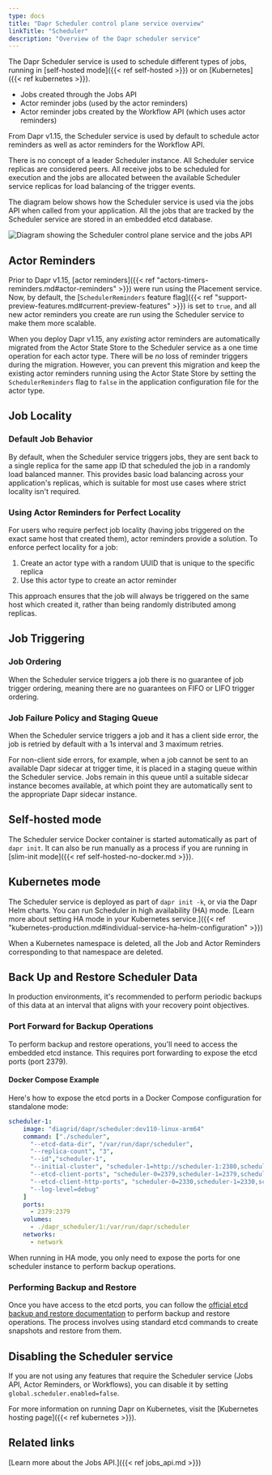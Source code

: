 ```yaml
---
type: docs
title: "Dapr Scheduler control plane service overview"
linkTitle: "Scheduler"
description: "Overview of the Dapr scheduler service"
---
```


The Dapr Scheduler service is used to schedule different types of jobs, running in [self-hosted mode]({{< ref self-hosted >}}) or on [Kubernetes]({{< ref kubernetes >}}). 
- Jobs created through the Jobs API
- Actor reminder jobs (used by the actor reminders)
- Actor reminder jobs created by the Workflow API (which uses actor reminders)

From Dapr v1.15, the Scheduler service is used by default to schedule actor reminders as well as actor reminders for the Workflow API.

There is no concept of a leader Scheduler instance. All Scheduler service replicas are considered peers. All receive jobs to be scheduled for execution and the jobs are allocated between the available Scheduler service replicas for load balancing of the trigger events.

The diagram below shows how the Scheduler service is used via the jobs API when called from your application. All the jobs that are tracked by the Scheduler service are stored in an embedded etcd database. 

<img src="/images/scheduler/scheduler-architecture.png" alt="Diagram showing the Scheduler control plane service and the jobs API">

## Actor Reminders

Prior to Dapr v1.15, [actor reminders]({{< ref "actors-timers-reminders.md#actor-reminders" >}}) were run using the Placement service. Now, by default, the [`SchedulerReminders` feature flag]({{< ref "support-preview-features.md#current-preview-features" >}}) is set to `true`, and all new actor reminders you create are run using the Scheduler service to make them more scalable.

When you deploy Dapr v1.15, any _existing_ actor reminders are automatically migrated from the Actor State Store to the Scheduler service as a one time operation for each actor type. There will be _no_ loss of reminder triggers during the migration. However, you can prevent this migration and keep the existing actor reminders running using the Actor State Store by setting the `SchedulerReminders` flag to `false` in the application configuration file for the actor type.

## Job Locality

### Default Job Behavior

By default, when the Scheduler service triggers jobs, they are sent back to a single replica for the same app ID that scheduled the job in a randomly load balanced manner. This provides basic load balancing across your application's replicas, which is suitable for most use cases where strict locality isn't required.

### Using Actor Reminders for Perfect Locality

For users who require perfect job locality (having jobs triggered on the exact same host that created them), actor reminders provide a solution. To enforce perfect locality for a job:

1. Create an actor type with a random UUID that is unique to the specific replica
2. Use this actor type to create an actor reminder

This approach ensures that the job will always be triggered on the same host which created it, rather than being randomly distributed among replicas.

## Job Triggering

### Job Ordering

When the Scheduler service triggers a job there is no guarantee of job trigger ordering, meaning there are no guarantees on FIFO or LIFO trigger ordering. 

### Job Failure Policy and Staging Queue

When the Scheduler service triggers a job and it has a client side error, the job is retried by default with a 1s interval and 3 maximum retries. 

For non-client side errors, for example, when a job cannot be sent to an available Dapr sidecar at trigger time, it is placed in a staging queue within the Scheduler service. Jobs remain in this queue until a suitable sidecar instance becomes available, at which point they are automatically sent to the appropriate Dapr sidecar instance.

## Self-hosted mode

The Scheduler service Docker container is started automatically as part of `dapr init`. It can also be run manually as a process if you are running in [slim-init mode]({{< ref self-hosted-no-docker.md >}}).

## Kubernetes mode

The Scheduler service is deployed as part of `dapr init -k`, or via the Dapr Helm charts. You can run Scheduler in high availability (HA) mode. [Learn more about setting HA mode in your Kubernetes service.]({{< ref "kubernetes-production.md#individual-service-ha-helm-configuration" >}})

When a Kubernetes namespace is deleted, all the Job and Actor Reminders corresponding to that namespace are deleted.

## Back Up and Restore Scheduler Data

In production environments, it's recommended to perform periodic backups of this data at an interval that aligns with your recovery point objectives.

### Port Forward for Backup Operations

To perform backup and restore operations, you'll need to access the embedded etcd instance. This requires port forwarding to expose the etcd ports (port 2379).

#### Docker Compose Example

Here's how to expose the etcd ports in a Docker Compose configuration for standalone mode:

```yaml
scheduler-1:
    image: "diagrid/dapr/scheduler:dev110-linux-arm64"
    command: ["./scheduler",
      "--etcd-data-dir", "/var/run/dapr/scheduler",
      "--replica-count", "3",
      "--id","scheduler-1",
      "--initial-cluster", "scheduler-1=http://scheduler-1:2380,scheduler-0=http://scheduler-0:2380,scheduler-2=http://scheduler-2:2380",
      "--etcd-client-ports", "scheduler-0=2379,scheduler-1=2379,scheduler-2=2379",
      "--etcd-client-http-ports", "scheduler-0=2330,scheduler-1=2330,scheduler-2=2330",
      "--log-level=debug"
    ]
    ports:
      - 2379:2379
    volumes:
      - ./dapr_scheduler/1:/var/run/dapr/scheduler
    networks:
      - network
```

When running in HA mode, you only need to expose the ports for one scheduler instance to perform backup operations.

### Performing Backup and Restore

Once you have access to the etcd ports, you can follow the [official etcd backup and restore documentation](https://etcd.io/docs/v3.5/op-guide/recovery/) to perform backup and restore operations. The process involves using standard etcd commands to create snapshots and restore from them.

## Disabling the Scheduler service

If you are not using any features that require the Scheduler service (Jobs API, Actor Reminders, or Workflows), you can disable it by setting `global.scheduler.enabled=false`.

For more information on running Dapr on Kubernetes, visit the [Kubernetes hosting page]({{< ref kubernetes >}}).

## Related links

[Learn more about the Jobs API.]({{< ref jobs_api.md >}})
